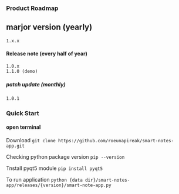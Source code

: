 ### Product Roadmap

## marjor version (yearly)
    1.x.x 
#### Release note (every half of year)
    1.0.x
    1.1.0 (demo)
##### patch update (monthly)
    1.0.1


### Quick Start
#### open terminal

Download `git clone https://github.com/roeunapireak/smart-notes-app.git`

Checking python package version `pip --version`

Tnstall pyqt5 module `pip install pyqt5`

To run application `python {data dir}/smart-notes-app/releases/{version}/smart-note-app.py`



